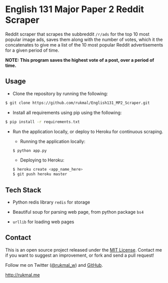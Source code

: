 # English 131 Major Paper 2 Reddit Scraper

Reddit scraper that scrapes the subbreddit ```/r/ads``` for the top 10 most popular image ads, saves them along with the number of votes, which it the concatenates to give me a list of the 10 most popular Reddit advertisements for a given period of time.

**NOTE: This program saves the highest vote of a post, over a period of time.**

## Usage

- Clone the repository by running the following:
```bash
$ git clone https://github.com/rukmal/English131_MP2_Scraper.git
```

- Install all requirements using pip using the following:
```bash
$ pip install -r requirements.txt
```

- Run the application locally, or deploy to Heroku for continuous scraping.

	- Running the application locally:
	```bash
	$ python app.py
	```
	
	- Deploying to Heroku:
	```bash
	$ heroku create <app_name_here>
	$ git push heroku master
	```

## Tech Stack

- Python redis library ```redis``` for storage

- Beautiful soup for parsing web page, from python package ```bs4```

- ```urllib``` for loading web pages

## Contact

This is an open source project released under the [MIT License](LICENSE). Contact me if you want to suggest an improvement, or fork and send a pull request!

Follow me on Twitter ([@rukmal_w](http://twitter.com/rukmal_w)) and [GitHub](http://github.com/rukmal).

http://rukmal.me